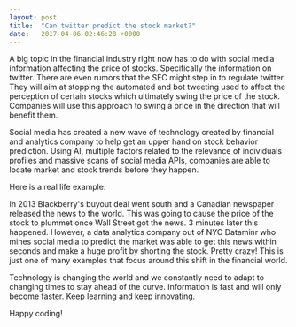 ```yaml
---
layout: post
title:  "Can twitter predict the stock market?"
date:   2017-04-06 02:46:28 +0000
---
```



A big topic in the financial industry right now has to do with social media information affecting the price of stocks. Specifically the information on twitter. There are even rumors that the SEC might step in to regulate twitter. They will aim at stopping the automated and bot tweeting used to affect the perception of certain stocks which ultimately swing the price of the stock. Companies will use this approach to swing a price in the direction that will benefit them. 

Social media has created a new wave of technology created by financial and analytics company to help get an upper hand on stock behavior prediction. Using AI, multiple factors related to the relevance of individuals profiles and massive scans of social media APIs, companies are able to locate market and stock trends before they happen. 


Here is a real life example:

In 2013 Blackberry's buyout deal went south and a Canadian newspaper released the news to the world. This was going to cause the price of the stock to plummet once Wall Street got the news. 3 minutes later this happened. However, a data analytics company out of NYC Dataminr who mines social media to predict the market was able to get this news within seconds and make a huge profit by shorting the stock. Pretty crazy! This is just one of many examples that focus around this shift in the financial world. 

Technology is changing the world and we constantly need to adapt to changing times to stay ahead of the curve. Information is fast and will only become faster. Keep learning and keep innovating. 

Happy coding!

